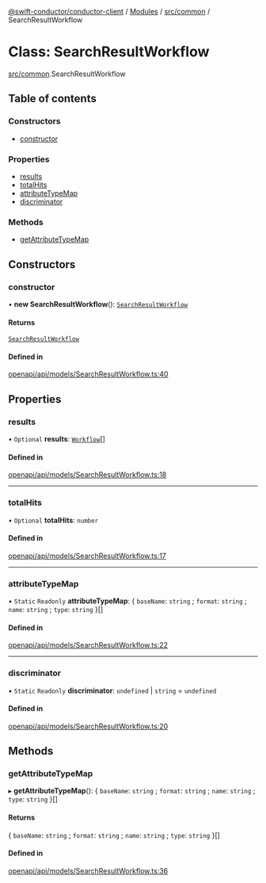 [@swift-conductor/conductor-client](../README.md) / [Modules](../modules.md) / [src/common](../modules/src_common.md) / SearchResultWorkflow

# Class: SearchResultWorkflow

[src/common](../modules/src_common.md).SearchResultWorkflow

## Table of contents

### Constructors

- [constructor](src_common.SearchResultWorkflow.md#constructor)

### Properties

- [results](src_common.SearchResultWorkflow.md#results)
- [totalHits](src_common.SearchResultWorkflow.md#totalhits)
- [attributeTypeMap](src_common.SearchResultWorkflow.md#attributetypemap)
- [discriminator](src_common.SearchResultWorkflow.md#discriminator)

### Methods

- [getAttributeTypeMap](src_common.SearchResultWorkflow.md#getattributetypemap)

## Constructors

### constructor

• **new SearchResultWorkflow**(): [`SearchResultWorkflow`](src_common.SearchResultWorkflow.md)

#### Returns

[`SearchResultWorkflow`](src_common.SearchResultWorkflow.md)

#### Defined in

[openapi/api/models/SearchResultWorkflow.ts:40](https://github.com/swift-conductor/conductor-client-typescript/blob/d61717b/openapi/api/models/SearchResultWorkflow.ts#L40)

## Properties

### results

• `Optional` **results**: [`Workflow`](src_common.Workflow.md)[]

#### Defined in

[openapi/api/models/SearchResultWorkflow.ts:18](https://github.com/swift-conductor/conductor-client-typescript/blob/d61717b/openapi/api/models/SearchResultWorkflow.ts#L18)

___

### totalHits

• `Optional` **totalHits**: `number`

#### Defined in

[openapi/api/models/SearchResultWorkflow.ts:17](https://github.com/swift-conductor/conductor-client-typescript/blob/d61717b/openapi/api/models/SearchResultWorkflow.ts#L17)

___

### attributeTypeMap

▪ `Static` `Readonly` **attributeTypeMap**: \{ `baseName`: `string` ; `format`: `string` ; `name`: `string` ; `type`: `string`  }[]

#### Defined in

[openapi/api/models/SearchResultWorkflow.ts:22](https://github.com/swift-conductor/conductor-client-typescript/blob/d61717b/openapi/api/models/SearchResultWorkflow.ts#L22)

___

### discriminator

▪ `Static` `Readonly` **discriminator**: `undefined` \| `string` = `undefined`

#### Defined in

[openapi/api/models/SearchResultWorkflow.ts:20](https://github.com/swift-conductor/conductor-client-typescript/blob/d61717b/openapi/api/models/SearchResultWorkflow.ts#L20)

## Methods

### getAttributeTypeMap

▸ **getAttributeTypeMap**(): \{ `baseName`: `string` ; `format`: `string` ; `name`: `string` ; `type`: `string`  }[]

#### Returns

\{ `baseName`: `string` ; `format`: `string` ; `name`: `string` ; `type`: `string`  }[]

#### Defined in

[openapi/api/models/SearchResultWorkflow.ts:36](https://github.com/swift-conductor/conductor-client-typescript/blob/d61717b/openapi/api/models/SearchResultWorkflow.ts#L36)

